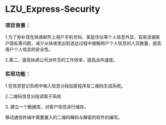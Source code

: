 # LZU_Express-Security

### 项目背景：
1.为了弥补现在快递邮件上用户手机号码、家庭住址等个人信息外显，容易泄漏客户隐私等问题，减少从快递发出到送达过程中接触用户个人信息的人员数量，提高用户个人信息的安全性。

2.第二，提高快递公司派件员的工作效率，提高派件速度。
### 实现功能：
1.在信息登记系统中植入信息分段加密程序及二维码生成系统。

2.二维码信息分段读取子系统

3..建立一个数据库，对客户信息进行储存。

移动通信终端中需要置入的二维码解码与解密的软件的编写。
